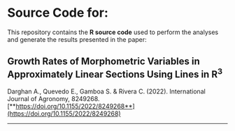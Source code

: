# Source Code for:

This repository contains the **R source code** used to perform the analyses and generate the results presented in the paper:

## Growth Rates of Morphometric Variables in Approximately Linear Sections Using Lines in R<sup>3</sup>

Darghan A., Quevedo E., Gamboa S. & Rivera C. (2022). International Journal of Agronomy, 8249268.
[**https://doi.org/10.1155/2022/8249268**](https://doi.org/10.1155/2022/8249268)

---
